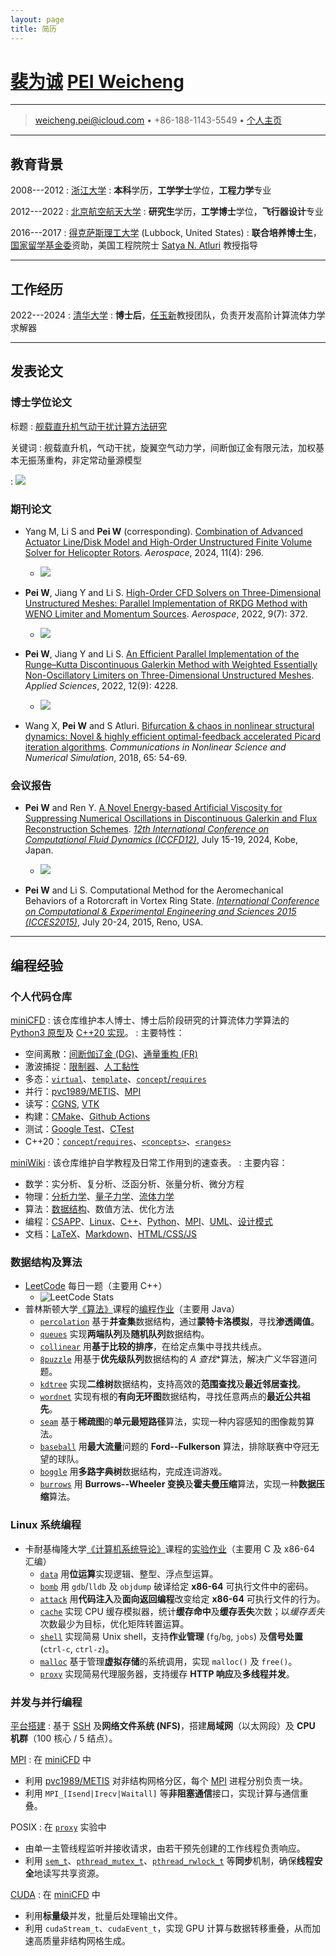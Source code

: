 ```yaml
---
layout: page
title: 简历
---
```


# [裴为诚](https://pvc1989.github.io/resume/chinese) [PEI Weicheng](https://pvc1989.github.io/resume/english)

----

> <i class="fa-solid fa-envelope"></i> <weicheng.pei@icloud.com> •
> <i class="fas fa-mobile-alt"></i> +86-188-1143-5549 •
> <i class="fa-brands fa-github"></i> [个人主页](https://pvc1989.github.io)

----

## 教育背景

2008---2012
:   [浙江大学](https://www.zju.edu.cn)
:   **本科**学历，**工学学士**学位，**工程力学**专业

2012---2022
:   [北京航空航天大学](https://www.buaa.edu.cn)
:   **研究生**学历，**工学博士**学位，**飞行器设计**专业

2016---2017
:   [得克萨斯理工大学](https://www.ttu.edu) (Lubbock, United States)
:   **联合培养博士生**，[国家留学基金委](https://www.csc.edu.cn/)资助，美国工程院院士 [Satya N. Atluri](https://en.wikipedia.org/wiki/Satya_N._Atluri) 教授指导

----

## 工作经历

2022---2024
:   [清华大学](https://www.tsinghua.edu.cn)
:   **博士后**，[任玉新](https://www.hy.tsinghua.edu.cn/info/1154/1826.htm)教授团队，负责开发高阶计算流体力学求解器

----

## 发表论文

### <i class="fa-solid fa-graduation-cap"></i> 博士学位论文

标题
:   [舰载直升机气动干扰计算方法研究](https://pvc1989.github.io/phdthesis/presentation)

关键词
:   舰载直升机，气动干扰，旋翼空气动力学，间断伽辽金有限元法，加权基本无振荡重构，非定常动量源模型

:   ![](https://pvc1989.github.io/phdthesis/thesis/figures/ship/a=45_p=3/animation.gif)

### 期刊论文

- Yang M, Li S and **Pei W** (corresponding). [Combination of Advanced Actuator Line/Disk Model and High-Order Unstructured Finite Volume Solver for Helicopter Rotors](https://doi.org/10.3390/aerospace11040296). *Aerospace*, 2024, 11(4): 296.
  - ![](https://www.mdpi.com/aerospace/aerospace-11-00296/article_deploy/html/images/aerospace-11-00296-g029.png)

- **Pei W**, Jiang Y and Li S. [High-Order CFD Solvers on Three-Dimensional Unstructured Meshes: Parallel Implementation of RKDG Method with WENO Limiter and Momentum Sources](https://doi.org/10.3390/aerospace9070372). *Aerospace*, 2022, 9(7): 372.
  - ![](https://www.mdpi.com/aerospace/aerospace-09-00372/article_deploy/html/images/aerospace-09-00372-g027.png)

- **Pei W**, Jiang Y and Li S. [An Efficient Parallel Implementation of the Runge–Kutta Discontinuous Galerkin Method with Weighted Essentially Non-Oscillatory Limiters on Three-Dimensional Unstructured Meshes](https://doi.org/10.3390/app12094228). *Applied Sciences*, 2022, 12(9): 4228.
  - ![](https://www.mdpi.com/applsci/applsci-12-04228/article_deploy/html/images/applsci-12-04228-g022.png)

- Wang X, **Pei W** and S Atluri. [Bifurcation & chaos in nonlinear structural dynamics: Novel & highly efficient optimal-feedback accelerated Picard iteration algorithms](https://doi.org/10.1016/j.cnsns.2018.05.008). *Communications in Nonlinear Science and Numerical Simulation*, 2018, 65: 54-69.

### 会议报告

- **Pei W** and Ren Y. [A Novel Energy-based Artificial Viscosity for Suppressing Numerical Oscillations in Discontinuous Galerkin and Flux Reconstruction Schemes](https://pvc1989.github.io/ICCFD12/presentation). [*12th International Conference on Computational Fluid Dynamics (ICCFD12)*](https://confit.atlas.jp/guide/event/iccfd12/subject/5-C-01/), July 15-19, 2024, Kobe, Japan.
  - ![](https://pvc1989.github.io/ICCFD12/riemann2d/h=1e-2_p=3/animation.gif)

- **Pei W** and Li S. Computational Method for the Aeromechanical Behaviors of a Rotorcraft in Vortex Ring State. [*International Conference on Computational & Experimental Engineering and Sciences 2015 (ICCES2015)*](https://www.iccesconf.org/), July 20-24, 2015, Reno, USA.

----

## 编程经验

### <i class="fa-brands fa-github"></i> 个人代码仓库

[miniCFD](https://github.com/pvc1989/miniCFD)
: 该仓库维护本人博士、博士后阶段研究的计算流体力学算法的 [Python3 原型](https://github.com/pvc1989/miniCFD/tree/develop/python)及 [C++20 实现](https://github.com/pvc1989/miniCFD/tree/develop/include)。
: 主要特性：
  - 空间离散：[间断伽辽金 (DG)](https://pvc1989.github.io/phdthesis/presentation)、[通量重构 (FR)](https://pvc1989.github.io/ICCFD12/presentation)
  - 激波捕捉：[限制器](https://pvc1989.github.io/phdthesis/presentation)、[人工黏性](https://pvc1989.github.io/ICCFD12/presentation)
  - 多态：[`virtual`](https://pvc1989.github.io/miniWiki/programming/languages/cpp/class/inheritance.html)、[`template`](https://pvc1989.github.io/miniWiki/programming/languages/cpp/template/generic.html)、[`concept`/`requires`](https://pvc1989.github.io/miniWiki/programming/languages/cpp/template/concept.html#类型限制)
  - 并行：[pvc1989/METIS](https://github.com/pvc1989/METIS)、[MPI](https://pvc1989.github.io/miniWiki/programming/mpi.html)
  - 读写：[CGNS](https://pvc1989.github.io/miniWiki/programming/mesh/cgns.html), [VTK](https://pvc1989.github.io/miniWiki/programming/mesh/vtk.html)
  - 构建：[CMake](https://pvc1989.github.io/miniWiki/programming/languages/cpp/make.html#cmake)、[Github Actions](https://github.com/pvc1989/miniCFD/actions)
  - 测试：[Google Test](https://pvc1989.github.io/miniWiki/programming/languages/cpp/unittest.html#google-test)、[CTest](https://pvc1989.github.io/miniWiki/programming/languages/cpp/unittest.html#ctest)
  - C++20：[`concept`/`requires`](https://pvc1989.github.io/miniWiki/programming/languages/cpp/template/concept.html#类型限制)、[`<concepts>`](https://pvc1989.github.io/miniWiki/programming/languages/cpp/template/concept.html#concepts)、[`<ranges>`](https://pvc1989.github.io/miniWiki/programming/languages/cpp/template/concept.html#ranges)

[miniWiki](https://github.com/pvc1989/miniWiki)
: 该仓库维护自学教程及日常工作用到的速查表。
: 主要内容：
  - 数学：实分析、复分析、泛函分析、张量分析、微分方程
  - 物理：[分析力学](https://pvc1989.github.io/miniWiki/physics/analytical_mechanics.html)、[量子力学](https://pvc1989.github.io/miniWiki/physics/quantum_mechanics.html)、[流体力学](https://pvc1989.github.io/miniWiki/physics/continuum/)
  - 算法：[数据结构](https://pvc1989.github.io/miniWiki/algorithms/data_structures/)、数值方法、优化方法
  - 编程：[CSAPP](https://pvc1989.github.io/miniWiki/programming/csapp.html)、[Linux](https://pvc1989.github.io/miniWiki/programming/linux.html)、[C++](https://pvc1989.github.io/miniWiki/programming/languages/cpp.html)、[Python](https://pvc1989.github.io/miniWiki/programming/languages/python.html)、[MPI](https://pvc1989.github.io/miniWiki/programming/mpi.html)、[UML](https://pvc1989.github.io/miniWiki/programming/design/uml.html)、[设计模式](https://pvc1989.github.io/miniWiki/programming/design/patterns.html)
  - 文档：[LaTeX](https://pvc1989.github.io/miniWiki/documenting/latex/)、[Markdown](https://pvc1989.github.io/miniWiki/documenting/markdown.html)、[HTML/CSS/JS](https://pvc1989.github.io/miniWiki/documenting/web/)

### <i class="fa-solid fa-arrow-up-a-z"></i> 数据结构及算法

- [LeetCode](https://leetcode.com/u/pvc1989/) 每日一题（主要用 C++）
  - ![LeetCode Stats](https://leetcard.jacoblin.cool/pvc1989?theme=light&ext=heatmap)
- 普林斯顿大学[《算法》](https://www.coursera.org/learn/algorithms-part1)课程的[编程作业](https://github.com/pvc1989/assignments-algorithms-princeton)（主要用 Java）
  - [`percolation`](https://pvc1989.github.io/assignments-algorithms-princeton/dir_b0ea575d0c5b8bf763650c6747a7cdc4.html) 基于**并查集**数据结构，通过**蒙特卡洛模拟**，寻找**渗透阈值**。
  - [`queues`](https://pvc1989.github.io/assignments-algorithms-princeton/dir_1216876c582b2d8bc8af271d600ae31a.html) 实现**两端队列**及**随机队列**数据结构。
  - [`collinear`](https://pvc1989.github.io/assignments-algorithms-princeton/dir_027a30c366c586e6898ee55071a8fb6e.html) 用**基于比较的排序**，在给定点集中寻找共线点。
  - [`8puzzle`](https://pvc1989.github.io/assignments-algorithms-princeton/dir_ef6e82a25a617010ce5f079a2b75227b.html) 用基于**优先级队列**数据结构的 **A* 查找**算法，解决广义华容道问题。
  - [`kdtree`](https://pvc1989.github.io/assignments-algorithms-princeton/dir_a52ca6093bf653b3f327f6154fdf935b.html) 实现**二维树**数据结构，支持高效的**范围查找**及**最近邻居查找**。
  - [`wordnet`](https://pvc1989.github.io/assignments-algorithms-princeton/dir_3f71ad797cfe718c22ccdb1b06ec9938.html) 实现有根的**有向无环图**数据结构，寻找任意两点的**最近公共祖先**。
  - [`seam`](https://pvc1989.github.io/assignments-algorithms-princeton/dir_89346fbae99106396c15a3f1abf88bd2.html) 基于**稀疏图**的**单元最短路径**算法，实现一种内容感知的图像裁剪算法。
  - [`baseball`](https://pvc1989.github.io/assignments-algorithms-princeton/dir_7ae337e67fc61319ed2ae7abe6dec3ea.html) 用**最大流量**问题的 **Ford--Fulkerson** 算法，排除联赛中夺冠无望的球队。
  - [`boggle`](https://pvc1989.github.io/assignments-algorithms-princeton/dir_2f5a60232d789ad5a886f7da2c383c9f.html) 用**多路字典树**数据结构，完成连词游戏。
  - [`burrows`](https://pvc1989.github.io/assignments-algorithms-princeton/dir_4c05c4b10993e593b29578503fdeb137.html) 用 **Burrows--Wheeler 变换**及**霍夫曼压缩**算法，实现一种**数据压缩**算法。

### <i class="fa-brands fa-linux"></i> Linux 系统编程

- 卡耐基梅隆大学[《计算机系统导论》](https://www.cs.cmu.edu/~213/)课程的[实验作业](https://csapp.cs.cmu.edu/3e/labs.html)（主要用 C 及 x86-64 汇编）
  - [`data`](https://pvc1989.github.io/miniWiki/programming/csapp/labs/data.html) 用**位运算**实现逻辑、整型、浮点型运算。
  - [`bomb`](https://pvc1989.github.io/miniWiki/programming/csapp/labs/bomb.html) 用 `gdb`/`lldb` 及 `objdump` 破译给定 **x86-64** 可执行文件中的密码。
  - [`attack`](https://pvc1989.github.io/miniWiki/programming/csapp/labs/attack.html) 用**代码注入**及**面向返回编程**改变给定 **x86-64** 可执行文件的行为。
  - [`cache`](https://pvc1989.github.io/miniWiki/programming/csapp/labs/cache.html) 实现 CPU 缓存模拟器，统计**缓存命中**及**缓存丢失**次数；以*缓存丢失*次数最少为目标，优化矩阵转置运算。
  - [`shell`](https://pvc1989.github.io/miniWiki/programming/csapp/labs/shell.html) 实现简易 Unix shell，支持**作业管理** (`fg`/`bg`, `jobs`) 及**信号处置** (`ctrl-c`, `ctrl-z`)。
  - [`malloc`](https://pvc1989.github.io/miniWiki/programming/csapp/labs/malloc.html) 基于管理**虚拟存储**的系统调用，实现 `malloc()` 及 `free()`。
  - [`proxy`](https://pvc1989.github.io/miniWiki/programming/csapp/labs/proxy.html) 实现简易代理服务器，支持缓存 **HTTP 响应**及**多线程并发**。

### <i class="fa-solid fa-server"></i> 并发与并行编程

[平台搭建](https://pvc1989.github.io/miniWiki/programming/mpi.html#平台搭建)
: 基于 [SSH](https://pvc1989.github.io/miniWiki/programming/linux/ssh.html) 及**网络文件系统 (NFS)**，搭建**局域网**（以太网段）及 **CPU 机群**（100 核心 / 5 结点）。

[MPI](https://pvc1989.github.io/miniWiki/programming/mpi)
: 在 [miniCFD](https://github.com/pvc1989/miniCFD/) 中
  - 利用 [pvc1989/METIS](https://github.com/pvc1989/METIS) 对非结构网格分区，每个 [MPI](https://pvc1989.github.io/miniWiki/programming/mpi) 进程分别负责一块。
  - 利用 `MPI_[Isend|Irecv|Waitall]` 等**非阻塞通信**接口，实现计算与通信重叠。

POSIX
: 在 [`proxy`](https://pvc1989.github.io/miniWiki/programming/csapp/labs/proxy.html) 实验中
  - 由单一主管线程监听并接收请求，由若干预先创建的工作线程负责响应。
  - 利用 [`sem_t`](https://pvc1989.github.io/miniWiki/programming/csapp/12_concurrent_programming.html#semaphore)、[`pthread_mutex_t`](https://pvc1989.github.io/miniWiki/programming/csapp/12_concurrent_programming.html#pthread_mutex_t)、[`pthread_rwlock_t`](https://pvc1989.github.io/miniWiki/programming/csapp/12_concurrent_programming.html#pthread_rwlock_t) 等**同步**机制，确保**线程安全**地读写共享资源。

[CUDA](http://pvc1989.github.io/miniWiki/programming/cuda)
: 在 [miniCFD](https://github.com/pvc1989/miniCFD/) 中
  - 利用**标量级**并发，批量后处理输出文件。
  - 利用 `cudaStream_t`、`cudaEvent_t`，实现 GPU 计算与数据转移重叠，从而加速高质量非结构网格生成。
